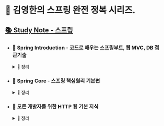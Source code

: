 # 🌱 김영한의 스프링 완전 정복 시리즈.
  ## [📚 Study Note - 스프링](https://jaymon.notion.site/96d0b84674ce4bed8244263be3d947f6?pvs=4)
     
- ### 🌱 Spring Introduction - 코드로 배우는 스프링부트, 웹 MVC, DB 접근기술 
  <details> 
   <summary> 📑 정리 </summary>
  
   1. `프로젝트 환경 설정과 라이브러리 살펴보기` 
   - 스프링 부트를 활용하여 프로젝트를 설정하고 필요한 라이브러리를 살펴봤다. 이 과정을 통해 view 템플릿 세팅과 Jar와 Gradle로 실행하는법을 학습했다.
   2. `MVC 패턴과 템플릿 엔진 활용: 정적 컨텐츠` 
   - 템플릿 엔진, API 등 다양한 방식으로 웹 페이지와 데이터를 처리하는 방법을 학습했다. MVC 패턴을 통해 웹 개발의 구조를 이해하고, 템플릿 엔진을 활용하여 동적인 웹 페이지를 생성하는 방법을 숙지했다.
   3. `회원 관리 예제 구현` 
   - 실제 비즈니스 요구사항을 기반으로 회원 도메인과 메모리 레포지토리를 개발하고, JUnit 등을 활용하여 테스트 케이스를 작성했다. 이를 통해 코드의 신뢰성과 안정성을 보장하는 방법을 학습했다.
   4. `스프링 빈과 의존관계 관리` 
   - 스프링의 핵심 개념인 빈과 의존관계를 이해하고, 컴포넌트 스캔과 수동 등록 방식을 사용하여 스프링 컨테이너에 빈을 등록하는 방법을 학습했다.
   5. `웹 MVC 개발` 
   - 홈 화면 및 회원 등록, 조회 기능을 가진 웹 애플리케이션을 개발하면서, 웹 요청을 컨트롤러가 처리하고 서비스에서 비즈니스 로직을 처리하는 과정을 학습했다.
   6. `스프링 DB 접근 기술` 
   - 가벼운 H2 데이터베이스를 사용하여 스프링의 DB 접근 기술을 학습했다. 
   - JDBC와 JdbcTemplate을 사용하여 데이터베이스와 상호작용하는 방법을 학습했다.
   7. `AOP 적용` 
   - AOP를 사용하여 관심사를 분리하고 공통 로직을 모듈화하는 방법을 학습했다. 이를 통해 코드의 중복을 줄이고 유지보수성을 높일 수 있었다.
      
  * #### 🙋‍♂️ 간단한 웹 애플리케이션을 개발하면서 스프링은 어떤 기능들이 있는지 얇고 넓게 알아봤다. 스프링부트는 처음 사용해보는 입장에서 실제 실무에서 사용되는 기술들은 어떤게 있는지 학습할 수 있었고, 앞으로 어떤 부분을 중점적으로 해야하는지 방향이 잡히는 것 같다.
  </details>
  
- ### 🌱 Spring Core - 스프링 핵심원리 기본편
  <details> 
   <summary> 📑 정리 </summary>
  
   1. `객체지향 설계와 스프링`
   - 스프링은 객체지향적인 설계 원칙과 개념에 기반하여 개발해야 한다.
   - 다형성과 같은 객체지향의 원리를 통해 유연하고 확장 가능한 코드를 작성할 수 있다.
   2. `스프링 핵심 원리 이해, 예제 만들고 객체지향 원리 적용`
   - 예제를 통해 스프링의 핵심 개념을 이해하고, 객체지향 원리를 어떻게 적용하는지 경험했다.
   3. `스프링 컨테이너와 스프링 빈`
   - 스프링 컨테이너가 어떻게 동작하는지 이해하고, 스프링 빈을 어떻게 등록하는지 학습했다.
   - 객체의 라이프사이클을 스프링 컨테이너가 어떻게 관리하는지 알고, 이를 통해 빈의 생성과 소멸을 관리하는 방법을 학습했다.
   4. `싱글톤 컨테이너`
   - 스프링은 대부분의 빈을 싱글톤으로 관리한다. 이를 통해 메모리를 효율적으로 사용할 수 있다.
   - @Configuration 어노테이션과 같은 기능을 활용하여 스프링 컨테이너가 빈을 생성하고 관리하는 방식을 이해했다.
   5. `컴포넌트 스캔`
   - 컴포넌트 스캔은 어노테이션을 활용하여 자동으로 빈을 등록하는 방법이다.
   - @ComponentScan을 이용하여 특정 패키지 내의 컴포넌트들을 스캔하고 빈으로 등록하는 방법을 학습했다.
   6. `의존관계 자동 주입`
   - 의존관계 주입(DI)의 개념과 필요성을 이해했다.
   - 스프링은 의존관계 주입(DI)을 통해 객체 간의 의존성을 자동으로 해결해준다.
   - @Autowired 어노테이션을 사용하여 스프링 컨테이너가 의존성을 주입하는 방법을 학습했다.
   7. `빈 생명주기 콜백`
   - 스프링 빈의 생성부터 소멸까지의 라이프사이클을 이해하고 제어하는 방법을 학습했다.
   - 초기화와 소멸 단계에서 콜백 메서드를 활용하는 방법을 학습했다.
   8. `빈 스코프`
   - 스프링 빈의 스코프에는 싱글톤 외에도 프로토타입, 웹 관련 스코프 등이 있다.
   - 각 스코프의 특징과 활용 방법을 학습했다.
      
  * #### 🙋‍♂️ 스프링이 단순히 기능만 가지고 배워야 되는게 아니라 진짜 중요한건 객체지향 원리를 가지고 해야한다. 예제를 만들어보고 비즈니스 요구사항을 바꿔보니까 문제가 생겼다. 이럴때 객체지향이 가진 다형성 만을 가지고 해결 되는게 아니라 DI 컨테이너나 의존관계 주입이 적용이 되야 객체지향을 정말 제대로 사용할 수 있었다. 스프링이 왜 만들어졌고, 왜 필요한지, 그리고 객체 지향 설계와 스프링이 왜 뗄 수 없는 관계인지 이해했다. 핵심원리에 대해서 학습을 했기 때문에 앞으로 스프링 웹 MVC, 스프링 데이터 접근 기술, 스프링 부트를 포함해서 스프링의 핵심기술을 활용하는 수 많은 스프링 기술들을 배우고 사용할 때도, 단순한 기능 사용을 넘어서 깊이있는 이해가 가능할 것 같다.
  </details>

 - ### 🌱 모든 개발자를 위한 HTTP 웹 기본 지식
   <details> 
    <summary> 📑 정리 </summary>
  
   1. `인터넷 네트워크` 
   - 강의에서는 HTTP를 이해하기 위해 기본적인 네트워크 지식이 필요하다는 점을 강조했다. IP, TCP, UDP, 포트, DNS와 같은 기본 개념에 대해 학습했다. URI와 웹 브라우저 요청 흐름에 대해서 학습했고, URI, URL, URN의 정의에 대해서 학습했다.
   2. `URI와 웹 브라우저 요청 흐름` 
   - URI의 종류와 웹 브라우저가 HTTP 메시지를 어떻게 생성하고 서버에 전달하며 응답을 받는지에 대해 네트워크 계층과 흐름을 위주로 학습했다.
   3. `HTTP 기본` 
   - HTTP의 클라이언트-서버 구조와 Stateful과 Stateless에 대한 무상태성 개념을 이해했다. 비연결성과 HTTP 메시지 구조에 대한 기본 개념을 습득했다.
   4. `스프링 빈과 의존관계 관리` 
   - HTTP 메서드의 필요성과 종류(GET, POST, PUT, PATCH, DELETE)를 학습하면서 메서드 없이 HTTP API URI를 만들어보면서 이해했다. 또한 안전성, 멱등성, 캐시 가능성과 같은 속성에 대해서도 학습했다.
   5. `HTTP 메서드 활용` 
   - HTTP 메서드를 활용하는 방법에 대해 학습했다. 클라이언트에서 메시지를 쿼리스트링, 폼 데이터, HTTP 본문을 통해 데이터를 전송하는 방법과 API 설계 예시를 살펴보았다.
   6. `HTTP 상태코드` 
   - 다양한 HTTP 상태코드(2xx, 3xx, 4xx, 5xx)를 학습하며 클라이언트와 서버 간 통신에서 발생할 수 있는 상황을 학습하고, 특히 클라이언트 오류는 빨리 알아차려야 코드의 오류를 파악할 수 있다는 것을 이해했다.
   7. `HTTP 헤더1 - 일반헤더` 
   - HTTP 헤더의 종류와 역할을 이해했다. 일반 헤더, 표현 헤더, 협상 헤더, 전송 방식과 관련된 헤더, 일반 정보, 특별한 정보, 인증, 쿠키에 대해 학습했다.
   8. `HTTP 헤더 2 - 캐시와 조건부 요청` 
   - 캐시의 기본 동작, 검증 헤더, 조건부 요청에 대한 내용을 이해했다. 또한 프록시 캐시와 캐시 무효화에 대해서도 학습했다.
      
    * #### 🙋‍♂️ 이번 강의를 통해 HTTP와 웹 기본지식에 대한 이해를 높였으며, 네트워크부터 HTTP 메서드 활용, 헤더, 상태코드, 캐시까지 다양한 주제를 다루었다. 특히, API를 클라이언트 측에 넘길 때나, HTTP 상태코드에 대한 정보를 정확히 정리할 수 있게 되서 한 단계 성장한 것 같다.
  </details>

